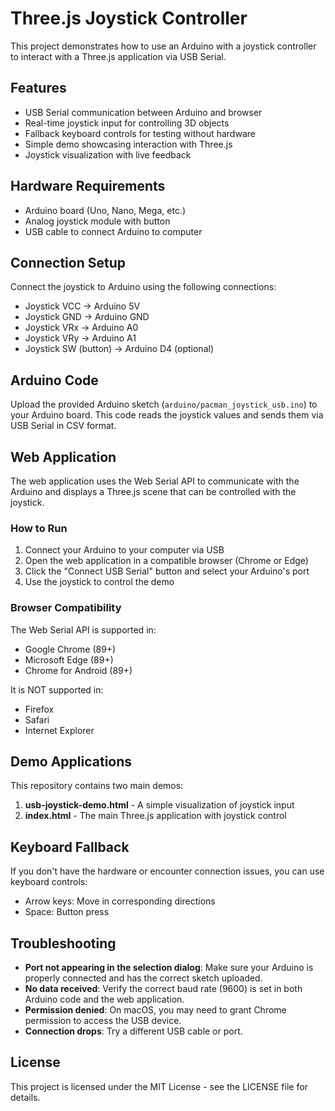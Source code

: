 # Three.js Joystick Controller

This project demonstrates how to use an Arduino with a joystick controller to interact with a Three.js application via USB Serial.

## Features

- USB Serial communication between Arduino and browser
- Real-time joystick input for controlling 3D objects
- Fallback keyboard controls for testing without hardware
- Simple demo showcasing interaction with Three.js
- Joystick visualization with live feedback

## Hardware Requirements

- Arduino board (Uno, Nano, Mega, etc.)
- Analog joystick module with button
- USB cable to connect Arduino to computer

## Connection Setup

Connect the joystick to Arduino using the following connections:

- Joystick VCC → Arduino 5V
- Joystick GND → Arduino GND
- Joystick VRx → Arduino A0
- Joystick VRy → Arduino A1
- Joystick SW (button) → Arduino D4 (optional)

## Arduino Code

Upload the provided Arduino sketch (`arduino/pacman_joystick_usb.ino`) to your Arduino board. This code reads the joystick values and sends them via USB Serial in CSV format.

## Web Application

The web application uses the Web Serial API to communicate with the Arduino and displays a Three.js scene that can be controlled with the joystick.

### How to Run

1. Connect your Arduino to your computer via USB
2. Open the web application in a compatible browser (Chrome or Edge)
3. Click the "Connect USB Serial" button and select your Arduino's port
4. Use the joystick to control the demo

### Browser Compatibility

The Web Serial API is supported in:
- Google Chrome (89+)
- Microsoft Edge (89+)
- Chrome for Android (89+)

It is NOT supported in:
- Firefox
- Safari
- Internet Explorer

## Demo Applications

This repository contains two main demos:

1. **usb-joystick-demo.html** - A simple visualization of joystick input
2. **index.html** - The main Three.js application with joystick control

## Keyboard Fallback

If you don't have the hardware or encounter connection issues, you can use keyboard controls:

- Arrow keys: Move in corresponding directions
- Space: Button press

## Troubleshooting

- **Port not appearing in the selection dialog**: Make sure your Arduino is properly connected and has the correct sketch uploaded.
- **No data received**: Verify the correct baud rate (9600) is set in both Arduino code and the web application.
- **Permission denied**: On macOS, you may need to grant Chrome permission to access the USB device.
- **Connection drops**: Try a different USB cable or port.

## License

This project is licensed under the MIT License - see the LICENSE file for details. 